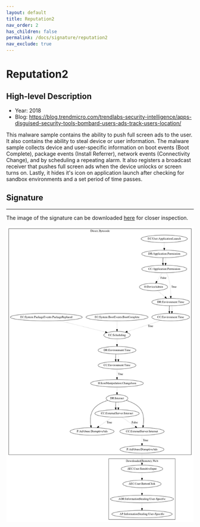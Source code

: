 ```yaml
---
layout: default
title: Reputation2
nav_order: 2
has_children: false
permalink: /docs/signature/reputation2
nav_exclude: true
---
```


# Reputation2

## High-level Description

* Year: 2018
* Blog: https://blog.trendmicro.com/trendlabs-security-intelligence/apps-disguised-security-tools-bombard-users-ads-track-users-location/

This malware sample contains the ability to push full screen ads to the user. It also contains the ability to steal device or user information. The malware sample collects device and user-specific information on boot events (Boot Complete), package events (Install Referrer), network events (Connectivity Change), and by scheduling a repeating alarm. It also registers a broadcast receiver that pushes full screen ads when the device unlocks or screen turns on. Lastly, it hides it's icon on application launch after checking for sandbox environments and a set period of time passes.

## Signature
---

The image of the signature can be downloaded [here](../../img/signatures/Reputation2.png) for closer inspection.

![](../../img/signatures/Reputation2.png)
